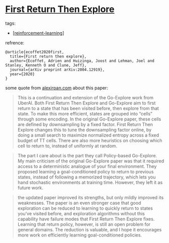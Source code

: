 # [First Return Then Explore](https://arxiv.org/abs/2004.12919)
tags:
- [[reinforcement-learning]]

refrence:
```
@article{ecoffet2020first,
  title={First return then explore},
  author={Ecoffet, Adrien and Huizinga, Joost and Lehman, Joel and Stanley, Kenneth O and Clune, Jeff},
  journal={arXiv preprint arXiv:2004.12919},
  year={2020}
}
```

some quote from [alexirpan.com](https://www.alexirpan.com/2020/05/07/rl-potpourri.html) about this paper:

> This is a continuation and extension of the Go-Explore work from UberAI. Both First Return Then Explore and Go-Explore aim to first return to a state that has been visited before, then explore from that state. To make this more efficient, states are grouped into “cells” through some encoding. In the original Go-Explore paper, these cells are defined by downsampling by a fixed factor. First Return Then Explore changes this to tune the downsampling factor online, by doing a small search to maximize normalized entropy across a fixed budget of TT cells. There are also more heuristics on choosing which cell to return to, instead of uniformly at random.

> The part I care about is the part they call Policy-based Go-Explore. My main criticism of the original Go-Explore paper was that it required access to a deterministic analogue of your final environment. They proposed learning a goal-conditioned policy to return to previous states, instead of following a memorized trajectory, which lets you hand stochastic environments at training time. However, they left it as future work.

> the updated paper improved its strengths, but only mildly improved its weaknesses. The paper is an even stronger case that good exploration can be reduced to learning to quickly return to states you’ve visited before, and exploration algorithms without this capability have failure modes that First Return Then Explore fixes. Learning that return policy, however, is still an open problem for general domains. The reduction is valuable, and I hope it encourages more work on efficiently learning goal-conditioned policies.

[//begin]: # "Autogenerated link references for markdown compatibility"
[reinforcement-learning]: ..\reinforcement-learning "Reinforcement Learning"
[//end]: # "Autogenerated link references"